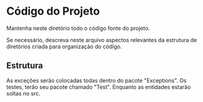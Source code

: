 # Código do Projeto

Mantenha neste diretório todo o código fonte do projeto. 

Se necessário, descreva neste arquivo aspectos relevantes da estrutura de diretórios criada para organização do código.

## Estrutura

As exceções serão colocadas todas dentro do pacote "Exceptions".
Os testes, terão seu pacote chamado "Test".
Enquanto as entidades estarão soltas no src.